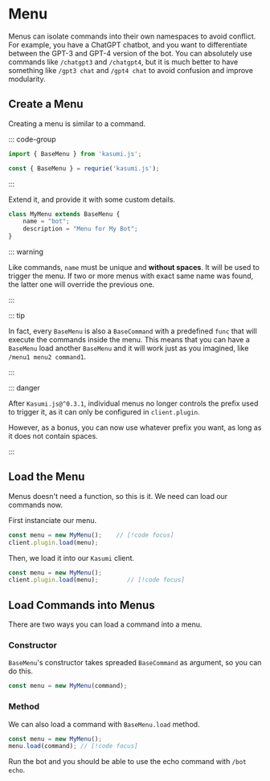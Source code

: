 # Menu

Menus can isolate commands into their own namespaces to avoid conflict. For example, you have a ChatGPT chatbot, and you want to differentiate between the GPT-3 and GPT-4 version of the bot. You can absolutely use commands like `/chatgpt3` and `/chatgpt4`, but it is much better to have something like `/gpt3 chat` and `/gpt4 chat` to avoid confusion and improve modularity.

## Create a Menu

Creating a menu is similar to a command.

::: code-group

```typescript [index.ts]
import { BaseMenu } from 'kasumi.js';
```

```javascript [index.js]
const { BaseMenu } = requrie('kasumi.js');
```

:::

Extend it, and provide it with some custom details.

```typescript
class MyMenu extends BaseMenu {
    name = "bot";
    description = "Menu for My Bot";
}
```

::: warning

Like commands, `name` must be unique and **without spaces**. It will be used to trigger the menu. If two or more menus with exact same name was found, the latter one will override the previous one.

:::

::: tip

In fact, every `BaseMenu` is also a `BaseCommand` with a predefined `func` that will execute the commands inside the menu. This means that you can have a `BaseMenu` load another `BaseMenu` and it will work just as you imagined, like `/menu1 menu2 command1`.

:::

::: danger

After `Kasumi.js@^0.3.1`, individual menus no longer controls the prefix used to trigger it, as it can only be configured in `client.plugin`.

However, as a bonus, you can now use whatever prefix you want, as long as it does not contain spaces.

:::

## Load the Menu

Menus doesn't need a function, so this is it. We need can load our commands now.

First instanciate our menu.

```typescript
const menu = new MyMenu();    // [!code focus]
client.plugin.load(menu);
```

Then, we load it into our `Kasumi` client.

```typescript
const menu = new MyMenu();
client.plugin.load(menu);        // [!code focus]
```

## Load Commands into Menus

There are two ways you can load a command into a menu.

### Constructor

`BaseMenu`'s constructor takes spreaded `BaseCommand` as argument, so you can do this.

```typescript
const menu = new MyMenu(command);
```

### Method

We can also load a command with `BaseMenu.load` method.

```typescript
const menu = new MyMenu();
menu.load(command); // [!code focus]
```

Run the bot and you should be able to use the echo command with `/bot echo`.

